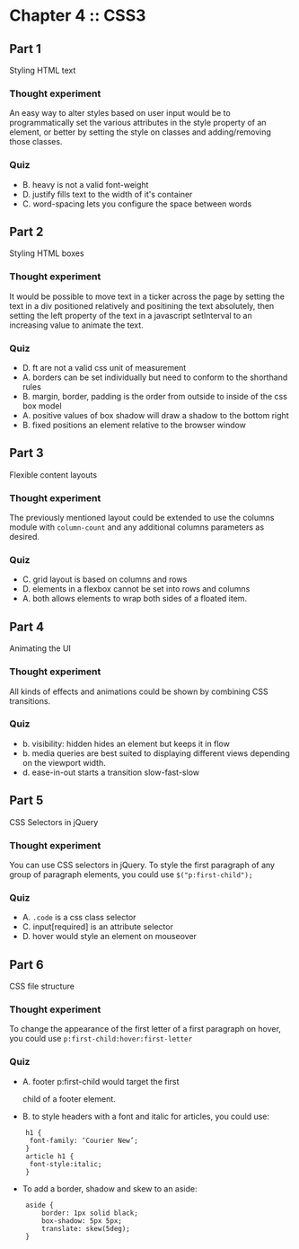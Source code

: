 ﻿# Chapter 4 :: CSS3


## Part 1

Styling HTML text

### Thought experiment

An easy way to alter styles based on user input would be to programmatically set the various attributes in the style property
of an element, or better by setting the style on classes and adding/removing those classes.

### Quiz

* B. heavy is not a valid font-weight
* D. justify fills text to the width of it's container
* C. word-spacing lets you configure the space between words


## Part 2

Styling HTML boxes

### Thought experiment

It would be possible to move text in a ticker across the page by setting the text in a div positioned relatively and
positining the text absolutely, then setting the left property of the text in a javascript setInterval to an increasing
value to animate the text.

### Quiz

* D. ft are not a valid css unit of measurement
* A. borders can be set individually but need to conform to the shorthand rules
* B. margin, border, padding is the order from outside to inside of the css box model
* A. positive values of box shadow will draw a shadow to the bottom right
* B. fixed positions an element relative to the browser window


## Part 3

Flexible content layouts

### Thought experiment

The previously mentioned layout could be extended to use the columns module with `column-count` and any additional columns parameters as desired.

### Quiz

* C. grid layout is based on columns and rows
* D. elements in a flexbox cannot be set into rows and columns
* A. both allows elements to wrap both sides of a floated item.


## Part 4

Animating the UI

### Thought experiment

All kinds of effects and animations could be shown by combining CSS transitions.

### Quiz

* b. visibility: hidden hides an element but keeps it in flow
* b. media queries are best suited to displaying different views depending on the viewport width.
* d. ease-in-out starts a transition slow-fast-slow


## Part 5

CSS Selectors in jQuery

### Thought experiment

You can use CSS selectors in jQuery. To style the first paragraph of any group of paragraph elements, you could use
`$("p:first-child");`

### Quiz

* A. `.code` is a css class selector
* C. input[required] is an attribute selector
* D. hover would style an element on mouseover


## Part 6

CSS file structure

### Thought experiment

To change the appearance of the first letter of a first paragraph on hover, you could use `p:first-child:hover:first-letter`

### Quiz

* A. footer p:first-child would target the first <p> child of a footer element.
* B. to style headers with a font and italic for articles, you could use:
```
	h1 {
	 font-family: ‘Courier New’;
	}
	article h1 {
	 font-style:italic;
	}
```
* To add a border, shadow and skew to an aside:
```
	aside {
		border: 1px solid black;
		box-shadow: 5px 5px;
		translate: skew(5deg);
	}
```